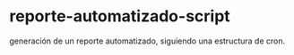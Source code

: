 reporte-automatizado-script
===========================

generación de un reporte automatizado, siguiendo una estructura de cron.